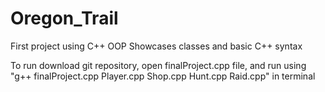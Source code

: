 # Oregon_Trail
First project using C++ OOP
Showcases classes and basic C++ syntax

To run download git repository, open finalProject.cpp file, and run using "g++ finalProject.cpp Player.cpp Shop.cpp Hunt.cpp Raid.cpp" in terminal
